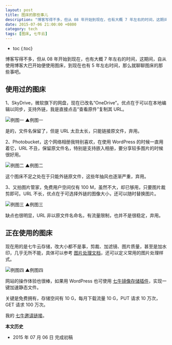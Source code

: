 ```yaml
---
layout: post
title: 图床的那些事儿
description: "博客写得不多，但从 08 年开始到现在，也有大概 7 年左右的时间，这期间，自从使用博客大巴开始便使用图床，到现在也有 5 年左右时间，那么就聊聊图床的那些事吧。"
date: 2015-07-06 21:00:00 +0800
category: tech
tags: [图床, 七牛云]
---
```


* toc
{:toc}

博客写得不多，但从 08 年开始到现在，也有大概 7 年左右的时间，这期间，自从使用博客大巴开始便使用图床，到现在也有 5 年左右时间，那么就聊聊图床的那些事吧。

## 使用过的图床

1、SkyDrive，微软旗下的网盘，现在已改名“OneDrive”。优点在于可以在本地编辑以同步，支持外链，我是直接点击“查看原件”复制其 URL。

![例图一](https://b7x4rg.by3302.livefilestore.com/y3p6j2KbLqm8ekbQ4GskI0agfyuSzcwnopP2q267krb_rl7D30ar-ERXV9CXRLTJDGgjSJplRm1YWSpQNjvbzG2rIqItgR0ZxJk7DytGDPd85clmeDri8D8MGeAOW4nVPr9EGA9-rj_XpMTSJOqHJoXZd8uKieZGyL62SEJOg8BAsA/image-hosting.jpg)
▲例图一

是的，文件名保留了，但是 URL 太丑太长，只能链接原文件，弃用。

2、Photobucket，这个网络相册我特别喜欢，在使用 WordPress 的时候一直用着它，URL 不丑，保留原文件名，特别是支持嵌入相册，要分享较多图片的时候很好用。

![例图二](http://i951.photobucket.com/albums/ad353/Fooleap/image-hosting.jpg)
▲例图二

这个图床不足之处在于只能外链原文件，这些年抽风也逐渐严重，弃用。

3、又拍图片管家，免费用户空间仅有 100 M，虽然不大，却已够用，只要图片裁剪即可。URL 不长，优点在于可选择外链的图像大小，还可以随时替换图片。

![例图三](http://pic.yupoo.com/fooleap_v/EMtGuxQJ/vwvWz.jpg)
▲例图三

缺点也很明显，URL 非以原文件名命名，有流量限制，也并不是很稳定，弃用。


## 正在使用的图床

现在用的是七牛云存储，改大小都不是事，剪裁、加滤镜、图片质量，甚至是加水印，几乎无所不能，具体可以参考 [图片处理文档](http://developer.qiniu.com/docs/v6/api/reference/fop/image/)，还可以定义常用的图片处理样式。

![例图四]({{site.IMG_PATH}}/image-hosting.jpg_640)
▲例图四

网站的操作体验也很棒，如果用 WordPress 也可使用 [七牛镜像存储插件](https://wordpress.org/plugins/wpjam-qiniu/)，实现一键加速静态文件。

关键是免费拥有，存储空间有 10 G，每月下载流量 10 G，PUT 请求 10 万次，GET 请求 100 万次。

我的 [七牛邀请链接](https://portal.qiniu.com/signup?code=3lmtscszx8zf4)。

**本文历史**

* 2015 年 07 月 06 日 完成初稿
